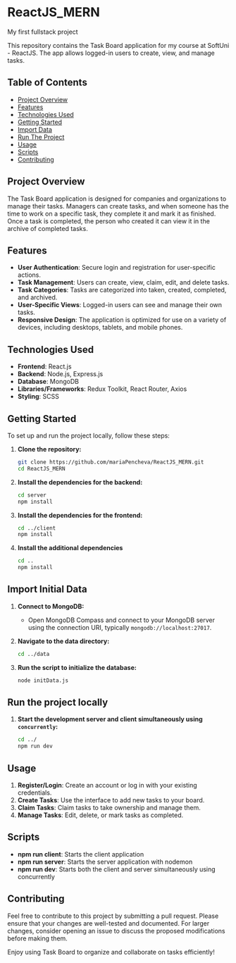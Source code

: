 # ReactJS_MERN
My first fullstack project

This repository contains the Task Board application for my course at SoftUni - ReactJS. The app allows logged-in users to create, view, and manage tasks. 


## Table of Contents

- [Project Overview](#project-overview)
- [Features](#features)
- [Technologies Used](#technologies-used)
- [Getting Started](#getting-started)
- [Import Data](#import-initial-data)
- [Run The Project](#run-the-project-locally)
- [Usage](#usage)
- [Scripts](#scripts)
- [Contributing](#contributing)

## Project Overview

The Task Board application is designed for companies and organizations to manage their tasks. Managers can create tasks, and when someone has the time to work on a specific task, they complete it and mark it as finished. Once a task is completed, the person who created it can view it in the archive of completed tasks.


## Features

- **User Authentication**: Secure login and registration for user-specific actions.
- **Task Management**: Users can create, view, claim, edit, and delete tasks.
- **Task Categories**: Tasks are categorized into taken, created, completed, and archived.
- **User-Specific Views**: Logged-in users can see and manage their own tasks.
- **Responsive Design**: The application is optimized for use on a variety of devices, including desktops, tablets, and mobile phones.


## Technologies Used

- **Frontend**: React.js
- **Backend**: Node.js, Express.js
- **Database**: MongoDB
- **Libraries/Frameworks**: Redux Toolkit, React Router, Axios
- **Styling**: SCSS


## Getting Started

To set up and run the project locally, follow these steps:

1. **Clone the repository:**

   ```sh
   git clone https://github.com/mariaPencheva/ReactJS_MERN.git
   cd ReactJS_MERN
   ```

2. **Install the dependencies for the backend:**

   ```sh
   cd server
   npm install
   ```

3. **Install the dependencies for the frontend:**

   ```sh
   cd ../client
   npm install   
   ```

4. **Install the additional dependencies**

    ```sh
   cd ..
   npm install   
   ```


## Import Initial Data

1. **Connect to MongoDB:**

   - Open MongoDB Compass and connect to your MongoDB server using the connection URI, typically `mongodb://localhost:27017`.

2. **Navigate to the data directory:**

   ```sh
   cd ../data
   ```

3. **Run the script to initialize the database:**

   ```sh
   node initData.js
   ```

## Run the project locally   

1. **Start the development server and client simultaneously using `concurrently`:**

   ```sh
   cd ../
   npm run dev
   ```


## Usage

1. **Register/Login**: Create an account or log in with your existing credentials.
2. **Create Tasks**: Use the interface to add new tasks to your board.
3. **Claim Tasks**: Claim tasks to take ownership and manage them.
4. **Manage Tasks**: Edit, delete, or mark tasks as completed.


## Scripts

- **npm run client**: Starts the client application
- **npm run server**: Starts the server application with nodemon
- **npm run dev**: Starts both the client and server simultaneously using concurrently


## Contributing

Feel free to contribute to this project by submitting a pull request. Please ensure that your changes are well-tested and documented. For larger changes, consider opening an issue to discuss the proposed modifications before making them.

Enjoy using Task Board to organize and collaborate on tasks efficiently!